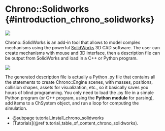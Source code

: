 Chrono::Solidworks {#introduction_chrono_solidworks}
==========================

![](carousel_chronosolidworks.jpg)

Chrono::SolidWorks is an add-in tool that allows to model complex
mechanisms using the powerful [SolidWorks](http://www.solidworks.com) 3D
CAD software. The user can create mechanisms with mouse and 3D
interface, then a description file can be output from SolidWorks and
load in a C++ or Python program.

![](SWaddin.jpg)

The generated description file is actually a Python .py file that
contains all the statements to create Chrono::Engine scenes, with
masses, positions, collision shapes, assets for visualization, etc., so
it basically saves you hours of blind programming. You only need to load
the .py file in a simple Python program (or C++ program, using the
**Python module** for parsing), add items to a ChSystem object, and run a
loop for computing the simulation.

* @subpage tutorial_install_chrono_solidworks
* [Tutorials](@ref tutorial_table_of_content_chrono_solidworks).

